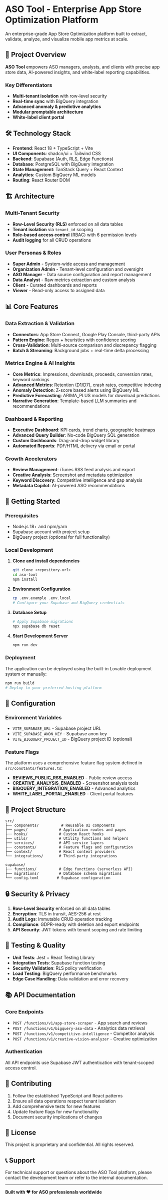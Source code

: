 # ASO Tool - Enterprise App Store Optimization Platform

An enterprise-grade App Store Optimization platform built to extract, validate, analyze, and visualize mobile app metrics at scale.

## 🧭 Project Overview

**ASO Tool** empowers ASO managers, analysts, and clients with precise app store data, AI-powered insights, and white-label reporting capabilities.

### Key Differentiators
- **Multi-tenant isolation** with row-level security
- **Real-time sync** with BigQuery integration
- **Advanced anomaly & predictive analytics**
- **Modular promptable architecture**
- **White-label client portal**

## 🛠 Technology Stack

- **Frontend**: React 18 + TypeScript + Vite
- **UI Components**: shadcn/ui + Tailwind CSS
- **Backend**: Supabase (Auth, RLS, Edge Functions)
- **Database**: PostgreSQL with BigQuery integration
- **State Management**: TanStack Query + React Context
- **Analytics**: Custom BigQuery ML models
- **Routing**: React Router DOM

## 🏗 Architecture

### Multi-Tenant Security
- **Row-Level Security (RLS)** enforced on all data tables
- **Tenant isolation** via `tenant_id` scoping
- **Role-based access control** (RBAC) with 6 permission levels
- **Audit logging** for all CRUD operations

### User Personas & Roles
- **Super Admin** - System-wide access and management
- **Organization Admin** - Tenant-level configuration and oversight
- **ASO Manager** - Data source configuration and report management
- **Data Analyst** - Raw metrics extraction and custom analysis
- **Client** - Curated dashboards and reports
- **Viewer** - Read-only access to assigned data

## 📊 Core Features

### Data Extraction & Validation
- **Connectors**: App Store Connect, Google Play Console, third-party APIs
- **Pattern Engine**: Regex + heuristics with confidence scoring
- **Cross-Validation**: Multi-source comparison and discrepancy flagging
- **Batch & Streaming**: Background jobs + real-time delta processing

### Metrics Engine & AI Insights
- **Core Metrics**: Impressions, downloads, proceeds, conversion rates, keyword rankings
- **Advanced Metrics**: Retention (D1/D7), crash rates, competitive indexing
- **Anomaly Detection**: Z-score based alerts using BigQuery ML
- **Predictive Forecasting**: ARIMA_PLUS models for download predictions
- **Narrative Generation**: Template-based LLM summaries and recommendations

### Dashboard & Reporting
- **Executive Dashboard**: KPI cards, trend charts, geographic heatmaps
- **Advanced Query Builder**: No-code BigQuery SQL generation
- **Custom Dashboards**: Drag-and-drop widget library
- **Automated Reports**: PDF/HTML delivery via email or portal

### Growth Accelerators
- **Review Management**: iTunes RSS feed analysis and export
- **Creative Analysis**: Screenshot and metadata optimization
- **Keyword Discovery**: Competitive intelligence and gap analysis
- **Metadata Copilot**: AI-powered ASO recommendations

## 🚀 Getting Started

### Prerequisites
- Node.js 18+ and npm/yarn
- Supabase account with project setup
- BigQuery project (optional for full functionality)

### Local Development

1. **Clone and install dependencies**
   ```bash
   git clone <repository-url>
   cd aso-tool
   npm install
   ```

2. **Environment Configuration**
   ```bash
   cp .env.example .env.local
   # Configure your Supabase and BigQuery credentials
   ```

3. **Database Setup**
   ```bash
   # Apply Supabase migrations
   npx supabase db reset
   ```

4. **Start Development Server**
   ```bash
   npm run dev
   ```

### Deployment

The application can be deployed using the built-in Lovable deployment system or manually:

```bash
npm run build
# Deploy to your preferred hosting platform
```

## 🔧 Configuration

### Environment Variables
- `VITE_SUPABASE_URL` - Supabase project URL
- `VITE_SUPABASE_ANON_KEY` - Supabase anon key
- `VITE_BIGQUERY_PROJECT_ID` - BigQuery project ID (optional)

### Feature Flags
The platform uses a comprehensive feature flag system defined in `src/constants/features.ts`:
- **REVIEWS_PUBLIC_RSS_ENABLED** - Public review access
- **CREATIVE_ANALYSIS_ENABLED** - Screenshot analysis tools
- **BIGQUERY_INTEGRATION_ENABLED** - Advanced analytics
- **WHITE_LABEL_PORTAL_ENABLED** - Client portal features

## 📁 Project Structure

```
src/
├── components/          # Reusable UI components
├── pages/              # Application routes and pages
├── hooks/              # Custom React hooks
├── utils/              # Utility functions and helpers
├── services/           # API service layers
├── constants/          # Feature flags and configuration
├── context/            # React context providers
└── integrations/       # Third-party integrations

supabase/
├── functions/          # Edge functions (serverless API)
├── migrations/         # Database schema migrations
└── config.toml        # Supabase configuration
```

## 🔒 Security & Privacy

1. **Row-Level Security** enforced on all data tables
2. **Encryption**: TLS in transit, AES-256 at rest
3. **Audit Logs**: Immutable CRUD operation tracking
4. **Compliance**: GDPR-ready with deletion and export endpoints
5. **API Security**: JWT tokens with tenant scoping and rate limiting

## 🧪 Testing & Quality

- **Unit Tests**: Jest + React Testing Library
- **Integration Tests**: Supabase function testing
- **Security Validation**: RLS policy verification
- **Load Testing**: BigQuery performance benchmarks
- **Edge Case Handling**: Data validation and error recovery

## 📚 API Documentation

### Core Endpoints
- `POST /functions/v1/app-store-scraper` - App search and reviews
- `POST /functions/v1/bigquery-aso-data` - Analytics data retrieval
- `POST /functions/v1/competitive-intelligence` - Competitor analysis
- `POST /functions/v1/creative-vision-analyzer` - Creative optimization

### Authentication
All API endpoints use Supabase JWT authentication with tenant-scoped access control.

## 🤝 Contributing

1. Follow the established TypeScript and React patterns
2. Ensure all data operations respect tenant isolation
3. Add comprehensive tests for new features
4. Update feature flags for new functionality
5. Document security implications of changes

## 📄 License

This project is proprietary and confidential. All rights reserved.

## 📞 Support

For technical support or questions about the ASO Tool platform, please contact the development team or refer to the internal documentation.

---

**Built with ❤️ for ASO professionals worldwide**